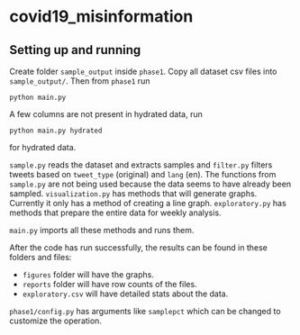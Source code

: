 # covid19_misinformation

## Setting up and running
Create folder `sample_output` inside `phase1`. Copy all dataset csv files into `sample_output/`. Then from `phase1` run 

    python main.py

A few columns are not present in hydrated data, run

    python main.py hydrated

for hydrated data.

`sample.py` reads the dataset and extracts samples and `filter.py` filters tweets based on `tweet_type` (original) and `lang` (en). The functions from `sample.py` are not being used because the data seems to have already been sampled. `visualization.py` has methods that will generate graphs. Currently it only has a method of creating a line graph. `exploratory.py` has methods that prepare the entire data for weekly analysis.

`main.py` imports all these methods and runs them.

After the code has run successfully, the results can be found in these folders and files:
- `figures` folder will have the graphs.
- `reports` folder will have row counts of the files.
- `exploratory.csv` will have detailed stats about the data.

`phase1/config.py` has arguments like `samplepct` which can be changed to customize the operation.